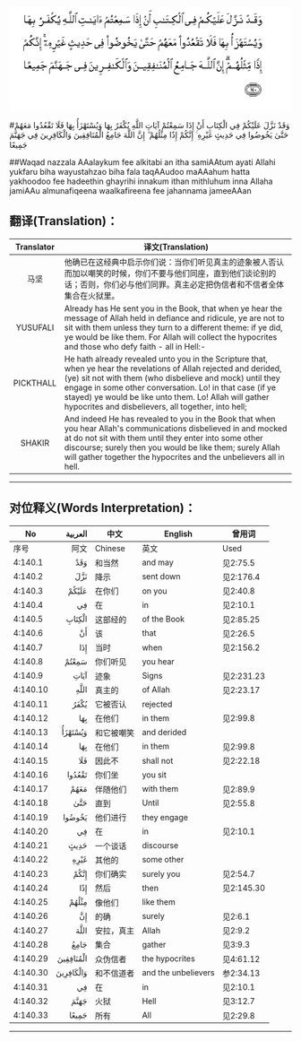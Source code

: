 ![004:140](images/004_140.gif)

#وَقَدْ نَزَّلَ عَلَيْكُمْ فِي الْكِتَابِ أَنْ إِذَا سَمِعْتُمْ آيَاتِ اللَّهِ يُكْفَرُ بِهَا وَيُسْتَهْزَأُ بِهَا فَلَا تَقْعُدُوا مَعَهُمْ حَتَّىٰ يَخُوضُوا فِي حَدِيثٍ غَيْرِهِ ۚ إِنَّكُمْ إِذًا مِثْلُهُمْ ۗ إِنَّ اللَّهَ جَامِعُ الْمُنَافِقِينَ وَالْكَافِرِينَ فِي جَهَنَّمَ جَمِيعًا 

##Waqad nazzala AAalaykum fee alkitabi an itha samiAAtum ayati Allahi yukfaru biha wayustahzao biha fala taqAAudoo maAAahum hatta yakhoodoo fee hadeethin ghayrihi innakum ithan mithluhum inna Allaha jamiAAu almunafiqeena waalkafireena fee jahannama jameeAAan 

## 翻译(Translation)：

| Translator | 译文(Translation)                                            |
| :--------: | ------------------------------------------------------------ |
|    马坚    | 他确已在这经典中启示你们说：当你们听见真主的迹象被人否认而加以嘲笑的时候，你们不要与他们同座，直到他们谈论别的话；否则，你们必与他们同罪。真主必定把伪信者和不信者全体集合在火狱里。 |
|  YUSUFALI  | Already has He sent you in the Book, that when ye hear the message of Allah held in defiance and ridicule, ye are not to sit with them unless they turn to a different theme: if ye did, ye would be like them. For Allah will collect the hypocrites and those who defy faith - all in Hell:- |
| PICKTHALL  | He hath already revealed unto you in the Scripture that, when ye hear the revelations of Allah rejected and derided, (ye) sit not with them (who disbelieve and mock) until they engage in some other conversation. Lo! in that case (if ye stayed) ye would be like unto them. Lo! Allah will gather hypocrites and disbelievers, all together, into hell; |
|   SHAKIR   | And indeed He has revealed to you in the Book that when you hear Allah's communications disbelieved in and mocked at do not sit with them until they enter into some other discourse; surely then you would be like them; surely Allah will gather together the hypocrites and the unbelievers all in hell. |

---

## 对位释义(Words Interpretation)：

| No   | العربية | 中文    | English | 曾用词 |
| ---- | ------: | ------- | ------- | ------ |
| 序号 |    阿文 | Chinese | 英文    | Used   |
| 4:140.1  | وَقَدْ       | 和当然     | and may             | 见2:75.5   |
| 4:140.2  | نَزَّلَ       | 降示       | sent down           | 见2:176.4  |
| 4:140.3  | عَلَيْكُمْ     | 在你们     | on you              | 见2:40.8   |
| 4:140.4  | فِي        | 在         | in                  | 见2:10.1   |
| 4:140.5  | الْكِتَابِ    | 这部经的   | of the Book         | 见2:85.25  |
| 4:140.6  | أَنْ        | 该         | that                | 见2:26.5   |
| 4:140.7  | إِذَا       | 当时       | when                | 见2:156.2  |
| 4:140.8  | سَمِعْتُمْ     | 你们听见   | you hear            |            |
| 4:140.9  | آيَاتِ      | 迹象       | Signs               | 见2:231.23 |
| 4:140.10 | اللَّهِ      | 真主的     | of Allah            | 见2:23.17  |
| 4:140.11 | يُكْفَرُ      | 它被否认   | rejected            |            |
| 4:140.12 | بِهَا       | 在他们     | in them             | 见2:99.8   |
| 4:140.13 | وَيُسْتَهْزَأُ   | 和它被嘲笑 | and derided         |            |
| 4:140.14 | بِهَا       | 在他们     | in them             | 见2:99.8   |
| 4:140.15 | فَلَا       | 因此不     | shall not           | 见2:22.18  |
| 4:140.16 | تَقْعُدُوا    | 你们坐     | you sit             |            |
| 4:140.17 | مَعَهُمْ      | 伴随他们   | with them           | 见2:89.9   |
| 4:140.18 | حَتَّىٰ       | 直到       | Until               | 见2:55.8   |
| 4:140.19 | يَخُوضُوا    | 他们进行   | they engage         |            |
| 4:140.20 | فِي        | 在         | in                  | 见2:10.1   |
| 4:140.21 | حَدِيثٍ      | 一个谈话   | discourse           |            |
| 4:140.22 | غَيْرِهِ      | 其他的     | some other          |            |
| 4:140.23 | إِنَّكُمْ      | 你们确实   | surely you          | 见2:54.7   |
| 4:140.24 | إِذًا       | 然后       | then                | 见2:145.30 |
| 4:140.25 | مِثْلُهُمْ     | 像他们     | like them           |            |
| 4:140.26 | إِنَّ        | 的确       | surely              | 见2:6.1    |
| 4:140.27 | اللَّهَ      | 安拉，真主 | Allah               | 见2:9.2 |
| 4:140.28 | جَامِعُ      | 集合       | gather              | 见3:9.3    |
| 4:140.29 | الْمُنَافِقِينَ | 众伪信者   | the hypocrites      | 见4:61.12  |
| 4:140.30 | وَالْكَافِرِينَ | 和不信道者 | and the unbelievers | 参2:34.13  |
| 4:140.31 | فِي        | 在         | in                  | 见2:10.1   |
| 4:140.32 | جَهَنَّمَ      | 火狱       | Hell                | 见3:12.7   |
| 4:140.33 | جَمِيعًا     | 所有       | All                 | 见2:29.8   |

---

